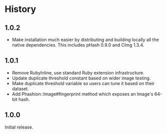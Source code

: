 History
=========

1.0.2
-------

* Make installation much easier by distributing and building locally all the native dependencies.
  This includes pHash 0.9.0 and CImg 1.3.4.

1.0.1
-------

* Remove RubyInline, use standard Ruby extension infrastructure.
* Update duplicate threshold constant based on wider image testing.
* Make duplicate threshold variable so users can tune it based on their dataset.
* Add Phashion::Image#fingerprint method which exposes an Image's 64-bit hash.


1.0.0
-------

Initial release.